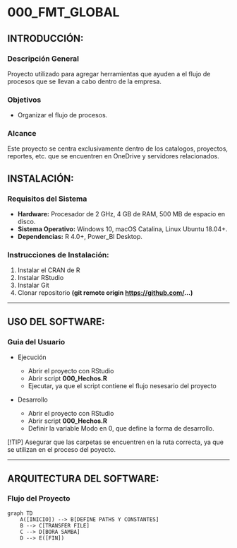 #  **000_FMT_GLOBAL**


## **INTRODUCCIÓN:**
### **Descripción General**
Proyecto utilizado para agregar herramientas que ayuden a el flujo de procesos que se llevan a cabo dentro de la empresa.

### **Objetivos**
- Organizar el flujo de procesos.

### **Alcance**
Este proyecto se centra exclusivamente dentro de los catalogos, proyectos, reportes, etc. que se encuentren en OneDrive y servidores relacionados.

## **INSTALACIÓN:**
### **Requisitos del Sistema**
- **Hardware:** Procesador de 2 GHz, 4 GB de RAM, 500 MB de espacio en disco.
- **Sistema Operativo:** Windows 10, macOS Catalina, Linux Ubuntu 18.04+.
- **Dependencias:** R 4.0+, Power_BI Desktop.

### **Instrucciones de Instalación:**
1. Instalar el CRAN de R
2. Instalar RStudio
3. Instalar Git
4. Clonar repositorio **(git remote origin https://github.com/...)**

***

## **USO DEL SOFTWARE:**
### **Guia del Usuario**
- Ejecución
    - Abrir el proyecto con RStudio
    - Abrir script **000_Hechos.R**
    - Ejecutar, ya que el script contiene el flujo nesesario del proyecto
    
- Desarrollo
    - Abrir el proyecto con RStudio
    - Abrir script **000_Hechos.R**
    - Definir la variable Modo en 0, que define la forma de desarrollo.
    
    
[!TIP]
Asegurar que las carpetas se encuentren en la ruta correcta, ya que se utilizan en el proceso del poyecto.
***

## **ARQUITECTURA DEL SOFTWARE:**
### **Flujo del Proyecto**

```mermaid
graph TD
    A([INICIO]) --> B[DEFINE PATHS Y CONSTANTES]
    B --> C[TRANSFER FILE]
    C --> D[BORA SAMBA]
    D --> E([FIN])
```